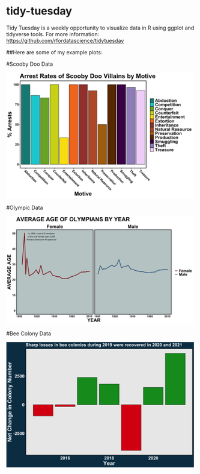 # tidy-tuesday
Tidy Tuesday is a weekly opportunity to visualize data in R using ggplot and tidyverse tools. For more information: https://github.com/rfordatascience/tidytuesday

##Here are some of my example plots:


#Scooby Doo Data

<img src="https://github.com/mfrankz/tidy-tuesday/blob/main/2021_Wk29_Scooby/scooby_arrests.png" width="500">

#Olympic Data

<img src="https://github.com/mfrankz/tidy-tuesday/blob/main/2021_Wk31_Olympics/olympian_age.png" width="500">

#Bee Colony Data

<img src="https://github.com/mfrankz/tidy-tuesday/blob/main/2022_Wk2_Bees/bees.png" width="500">
